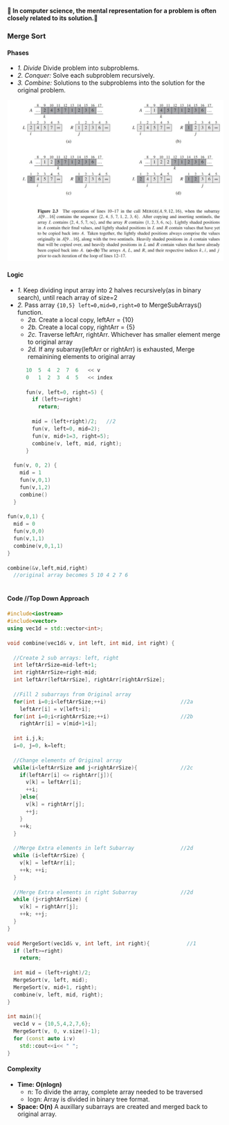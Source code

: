 **:heartbeat: In computer science, the mental representation for a problem is often closely related to its solution.:heartbeat:**

### Merge Sort
#### Phases
- *1. Divide* Divide problem into subproblems.
- *2. Conquer:* Solve each subproblem recursively.
- *3. Combine:* Solutions to the subproblems into the solution for the original problem.

<img src="images/merge_sort.JPG" width="500" />

#### Logic
  - *1.* Keep dividing input array into 2 halves recursively(as in binary search), until reach array of size=2
  - *2.* Pass array `{10,5} left=0,mid=0,right=0` to MergeSubArrays() function.
    - *2a.* Create a local copy, leftArr = {10}
    - *2b.* Create a local copy, rightArr = {5}
    - *2c.* Traverse leftArr, rightArr. Whichever has smaller element merge to original array
    - *2d.* If any subarray(leftArr or rightArr) is exhausted, Merge remainining elements to original array
```c
      10  5  4  2  7  6   << v
      0   1  2  3  4  5   << index
      
      fun(v, left=0, right=5) {
        if (left>=right)
          return;
          
        mid = (left+right)/2;   //2
        fun(v, left=0, mid=2);
        fun(v, mid+1=3, right=5);
        combine(v, left, mid, right);
      }

  fun(v, 0, 2) {
    mid = 1
    fun(v,0,1)
    fun(v,1,2)
    combine()
  }

fun(v,0,1) {
  mid = 0
  fun(v,0,0)
  fun(v,1,1)
  combine(v,0,1,1)
}

combine(&v,left,mid,right)
  //original array becomes 5 10 4 2 7 6
  
```
#### Code  //Top Down Approach
```c++
#include<iostream>
#include<vector>
using vec1d = std::vector<int>;

void combine(vec1d& v, int left, int mid, int right) {

  //Create 2 sub arrays: left, right
  int leftArrSize=mid-left+1;
  int rightArrSize=right-mid;
  int leftArr[leftArrSize], rightArr[rightArrSize];

  //Fill 2 subarrays from Original array
  for(int i=0;i<leftArrSize;++i)                        //2a
    leftArr[i] = v[left+i];
  for(int i=0;i<rightArrSize;++i)                       //2b
    rightArr[i] = v[mid+1+i];

  int i,j,k;
  i=0, j=0, k=left;

  //Change elements of Original array
  while(i<leftArrSize and j<rightArrSize){              //2c
    if(leftArr[i] <= rightArr[j]){
      v[k] = leftArr[i];
      ++i;
    }else{
      v[k] = rightArr[j];
      ++j;
    }
    ++k;
  }

  //Merge Extra elements in left Subarray               //2d
  while (i<leftArrSize) {
    v[k] = leftArr[i];
    ++k; ++i;
  }

  //Merge Extra elements in right Subarray              //2d
  while (j<rightArrSize) {
    v[k] = rightArr[j];
    ++k; ++j;
  }
}

void MergeSort(vec1d& v, int left, int right){            //1
  if (left>=right)
    return;

  int mid = (left+right)/2;
  MergeSort(v, left, mid);
  MergeSort(v, mid+1, right);
  combine(v, left, mid, right);
}

int main(){
  vec1d v = {10,5,4,2,7,6};
  MergeSort(v, 0, v.size()-1);
  for (const auto i:v)
    std::cout<<i<< " ";
}
```
#### Complexity
  - **Time: O(nlogn)**
    - n: To divide the array, complete array needed to be traversed
    - logn: Array is divided in binary tree format.
  - **Space: O(n)** A auxillary subarrays are created and merged back to original array.
